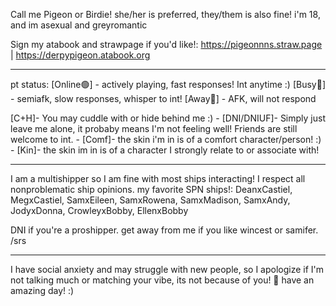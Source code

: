 Call me Pigeon or Birdie! she/her is preferred, they/them is also fine!
i'm 18, and im asexual and greyromantic

Sign my atabook and strawpage if you'd like!:
https://pigeonnns.straw.page | https://derpypigeon.atabook.org

______________________________
 
 pt status:
[Online🟢] - actively playing, fast responses! Int anytime :) [Busy🔴] - semiafk, slow responses, whisper to int! [Away🌙] - AFK, will not respond

[C+H]- You may cuddle with or hide behind me :) - [DNI/DNIUF]- Simply just leave me alone, it probaby means I'm not feeling well! Friends are still welcome to int. - [Comf]- the skin i'm in is of a comfort character/person! :) - [Kin]- the skin im in is of a character I strongly relate to or associate with!

______________________________

I am a multishipper so I am fine with most ships interacting! I respect all nonproblematic ship opinions. 
my favorite SPN ships!: DeanxCastiel, MegxCastiel, SamxEileen, SamxRowena, SamxMadison, SamxAndy, JodyxDonna, CrowleyxBobby, EllenxBobby

DNI if you're a proshipper. get away from me if you like wincest or samifer. /srs

______________________________

I have social anxiety and may struggle with new people, so I apologize if I'm not talking much or matching your vibe, its not because of you!
💙
have an amazing day! :)

